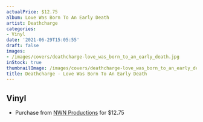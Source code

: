 ```yaml
---
actualPrice: $12.75
album: Love Was Born To An Early Death
artist: Deathcharge
categories:
- Vinyl
date: '2021-06-29T15:05:55'
draft: false
images:
- /images/covers/deathcharge-love_was_born_to_an_early_death.jpg
inStock: true
thumbnailImage: /images/covers/deathcharge-love_was_born_to_an_early_death-thumb.jpg
title: Deathcharge - Love Was Born To An Early Death
---
```


## Vinyl
* Purchase from [NWN Productions](http://shop.nwnprod.com/index.php?route=product/product&path=75&product_id=3279&sort=pd.name&order=ASC) for $12.75
